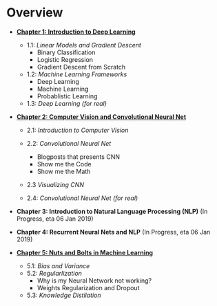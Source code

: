 
# Overview

- [**Chapter 1: Introduction to Deep Learning**](https://github.com/datasciencesg/workshops//master/LearnItYourself/Beginners/Chapter1.md)
  - 1.1: *Linear Models and Gradient Descent*
    - Binary Classification
    - Logistic Regression
    - Gradient Descent from Scratch
  - 1.2: *Machine Learning Frameworks*
    - Deep Learning
    - Machine Learning
    - Probablistic Learning
  - 1.3: *Deep Learning (for real)*

- [**Chapter 2: Computer Vision and Convolutional Neural Net**](https://github.com/datasciencesg/workshops/blob/master/LearnItYourself/Beginners/Chapter1.md)
  - 2.1: *Introduction to Computer Vision*

  - 2.2: *Convolutional Neural Net*
    - Blogposts that presents CNN
    - Show me the Code
    - Show me the Math
  - 2.3 *Visualizing CNN*
  - 2.4: *Convolutional Neural Net (for real)*
  
  
- **Chapter 3: Introduction to Natural Language Processing (NLP)** (In Progress, eta 06 Jan 2019)
 
 
- **Chapter 4: Recurrent Neural Nets and NLP** (In Progress, eta 06 Jan 2019)
 
 
- [**Chapter 5: Nuts and Bolts in Machine Learning**](https://github.com/datasciencesg/workshops/master/LearnItYourself/Beginners/Chapter5.md)
  - 5.1: *Bias and Variance*
  - 5.2: *Regularlization*
    - Why is my Neural Network not working?
    - Weights Regularization and Dropout
  - 5.3: *Knowledge Distilation*
